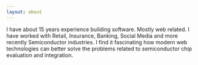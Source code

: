 ```yaml
---
layout: about
---
```


I have about 15 years experience building software. Mostly web related. I have worked with Retail, Insurance, Banking, Social Media and more recently Semiconductor industries. I find it fascinating how modern web technologies can better solve the problems related to semiconductor chip evaluation and integration.
